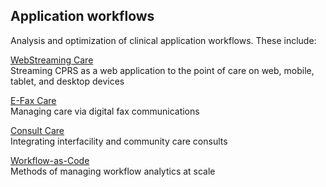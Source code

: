 ## Application workflows
Analysis and optimization of clinical application workflows.  These include:

[WebStreaming Care](https://github.com/cloudvista/app-flows/tree/main/appstream#app-stream-workflow)  
Streaming CPRS as a web application to the point of care on web, mobile, tablet, and desktop devices

[E-Fax Care](https://github.com/cloudvista/app-flows/tree/main/e-fax#e-fax-workflow)  
Managing care via digital fax communications  

[Consult Care](https://github.com/cloudvista/app-flows/tree/main/consults#interfacility-consults-workflow)  
Integrating interfacility and community care consults  

[Workflow-as-Code](https://github.com/cloudvista/app-flows/tree/main/workflow-as-code#workflow-as-code)  
Methods of managing workflow analytics at scale

  
